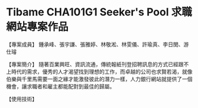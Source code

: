 # Tibame CHA101G1 Seeker's Pool 求職網站專案作品
【專案成員】
鍾承峰、張宇謙、張雅婷、林敬淞、林雯儀、許瑜真、李日閔、游仕璿

【專案簡介】
隨著百業興旺、資訊流通，傳統報紙刊登招聘訊息的方式已經跟不上時代的需求，優秀的人才渴望找到理想的工作，而卓越的公司也求賢若渴，就像伯樂與千里馬需要一面之緣才能激發彼此的潛力一樣，人力銀行網站就提供了一個機會，讓求職者和雇主都能配對到最佳的歸屬。

【使用技術】
